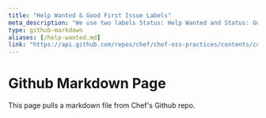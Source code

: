 ```yaml
---
title: "Help Wanted & Good First Issue Labels"
meta_description: "We use two labels Status: Help Wanted and Status: Good First Issue to flag issues that have been identified as well-suited for community contributors. Learn more."
type: github-markdown
aliases: [/help-wanted.md]
link: "https://api.github.com/repos/chef/chef-oss-practices/contents/contributors/guide/help-wanted.md"
---
```


# Github Markdown Page
This page pulls a markdown file from Chef's Github repo.